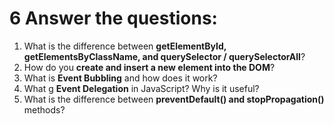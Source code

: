 # 6 Answer the questions:
1. What is the difference between **getElementById, getElementsByClassName, and querySelector / querySelectorAll**?
2. How do you **create and insert a new element into the DOM**?
3. What is **Event Bubbling** and how does it work?
4. What g **Event Delegation** in JavaScript? Why is it useful?
5. What is the difference between **preventDefault() and stopPropagation()** methods?